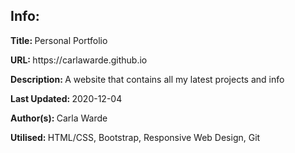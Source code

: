 <h2>Info:</h2>
<p><b>Title: </b>Personal Portfolio</p>
<p><b>URL: </b>https://carlawarde.github.io
<p><b>Description: </b>A website that contains all my latest projects and info</p>
<p><b>Last Updated: </b>2020-12-04</p>
<p><b>Author(s): </b>Carla Warde</p>
<p><b>Utilised: </b>HTML/CSS, Bootstrap, Responsive Web Design, Git</p>
